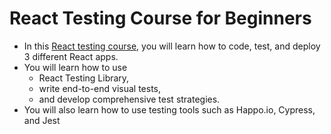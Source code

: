 # React Testing Course for Beginners

- In this [React testing course][1], you will learn how to code, test, and deploy 3 different React apps. 
- You will learn how to use 
    - React Testing Library, 
    - write end-to-end visual tests, 
    - and develop comprehensive test strategies. 
- You will also learn how to use testing tools such as Happo.io, Cypress, and Jest


[1]: https://www.youtube.com/watch?v=8vfQ6SWBZ-U